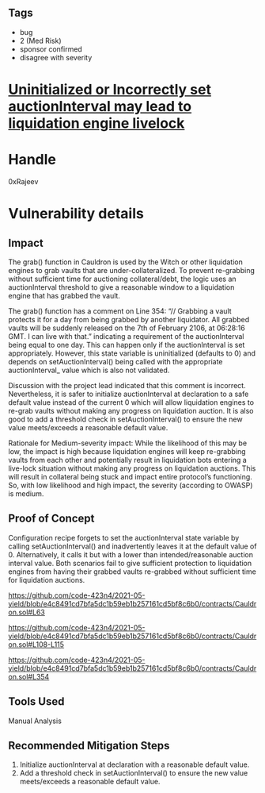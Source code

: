 ## Tags

- bug
- 2 (Med Risk)
- sponsor confirmed
- disagree with severity

# [Uninitialized or Incorrectly set auctionInterval may lead to liquidation engine livelock](https://github.com/code-423n4/2021-05-yield-findings/issues/44) 

# Handle

0xRajeev


# Vulnerability details

## Impact

The grab() function in Cauldron is used by the Witch or other liquidation engines to grab vaults that are under-collateralized. To prevent re-grabbing without sufficient time for auctioning collateral/debt, the logic uses an auctionInterval threshold to give a reasonable window to a liquidation engine that has grabbed the vault.

The grab() function has a comment on Line 354: “// Grabbing a vault protects it for a day from being grabbed by another liquidator. All grabbed vaults will be suddenly released on the 7th of February 2106, at 06:28:16 GMT. I can live with that.” indicating a requirement of the auctionInterval being equal to one day. This can happen only if the auctionInterval is set appropriately. However, this state variable is uninitialized (defaults to 0) and depends on setAuctionInterval() being called with the appropriate auctionInterval_ value which is also not validated.

Discussion with the project lead indicated that this comment is incorrect. Nevertheless, it is safer to initialize auctionInterval at declaration to a safe default value instead of the current 0 which will allow liquidation engines to re-grab vaults without making any progress on liquidation auction. It is also good to add a threshold check in setAuctionInterval() to ensure the new value meets/exceeds a reasonable default value.

Rationale for Medium-severity impact: While the likelihood of this may be low, the impact is high because liquidation engines will keep re-grabbing vaults from each other and potentially result in liquidation bots entering a live-lock situation without making any progress on liquidation auctions. This will result in collateral being stuck and impact entire protocol’s functioning. So, with low likelihood and high impact, the severity (according to OWASP) is medium.


## Proof of Concept

Configuration recipe forgets to set the auctionInterval state variable by calling setAuctionInterval() and inadvertently leaves it at the default value of 0. Alternatively, it calls it but with a lower than intended/reasonable auction interval value. Both scenarios fail to give sufficient protection to liquidation engines from having their grabbed vaults re-grabbed without sufficient time for liquidation auctions.

https://github.com/code-423n4/2021-05-yield/blob/e4c8491cd7bfa5dc1b59eb1b257161cd5bf8c6b0/contracts/Cauldron.sol#L63

https://github.com/code-423n4/2021-05-yield/blob/e4c8491cd7bfa5dc1b59eb1b257161cd5bf8c6b0/contracts/Cauldron.sol#L108-L115

https://github.com/code-423n4/2021-05-yield/blob/e4c8491cd7bfa5dc1b59eb1b257161cd5bf8c6b0/contracts/Cauldron.sol#L354


## Tools Used

Manual Analysis

## Recommended Mitigation Steps

1. Initialize auctionInterval  at declaration with a reasonable default value.
2. Add a threshold check in setAuctionInterval() to ensure the new value meets/exceeds a reasonable default value.

